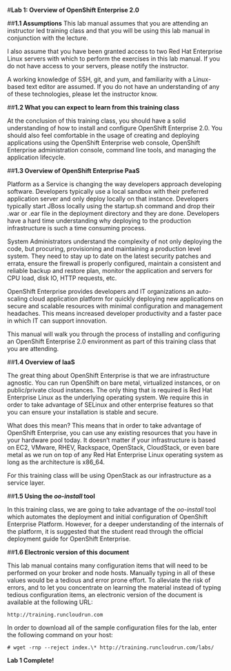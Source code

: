 #**Lab 1: Overview of OpenShift Enterprise 2.0**

##**1.1 Assumptions**
This lab manual assumes that you are attending an instructor led training class and that you will be using this lab manual in conjunction with the lecture.  

I also assume that you have been granted access to two Red Hat Enterprise Linux servers with which to perform the exercises in this lab manual.  If you do not have access to your servers, please notify the instructor.

 A working knowledge of SSH, git, and yum, and familiarity with a Linux-based text editor are assumed.  If you do not have an understanding of any of these technologies, please let the instructor know.

##**1.2 What you can expect to learn from this training class**

At the conclusion of this training class, you should have a solid understanding of how to install and configure OpenShift Enterprise 2.0.  You should also feel comfortable in the usage of creating and deploying applications using the OpenShift Enterprise web console, OpenShift Enterprise administration console, command line tools, and managing the application lifecycle.

##**1.3 Overview of OpenShift Enterprise PaaS**

Platform as a Service is changing the way developers approach developing software. Developers typically use a local sandbox with their preferred application server and only deploy locally on that instance. Developers typically start JBoss locally using the startup.sh command and drop their .war or .ear file in the deployment directory and they are done.  Developers have a hard time understanding why deploying to the production infrastructure is such a time consuming process.

System Administrators understand the complexity of not only deploying the code, but procuring, provisioning and maintaining a production level system. They need to stay up to date on the latest security patches and errata, ensure the firewall is properly configured, maintain a consistent and reliable backup and restore plan, monitor the application and servers for CPU load, disk IO, HTTP requests, etc.

OpenShift Enterprise provides developers and IT organizations an auto-scaling cloud application platform for quickly deploying new applications on secure and scalable resources with minimal configuration and management headaches. This means increased developer productivity and a faster pace in which IT can support innovation.

This manual will walk you through the process of installing and configuring an OpenShift Enterprise 2.0 environment as part of this training class that you are attending.

##**1.4 Overview of IaaS**

The great thing about OpenShift Enterprise is that we are infrastructure agnostic. You can run OpenShift on bare metal, virtualized instances, or on public/private cloud instances. The only thing that is required is Red Hat Enterprise Linux as the underlying operating system. We require this in order to take advantage of SELinux and other enterprise features so that you can ensure your installation is stable and secure.

What does this mean? This means that in order to take advantage of OpenShift Enterprise, you can use any existing resources that you have in your hardware pool today. It doesn’t matter if your infrastructure is based on EC2, VMware, RHEV, Rackspace, OpenStack, CloudStack, or even bare metal as we run on top of any Red Hat Enterprise Linux operating system as long as the architecture is x86_64.

For this training class will be using OpenStack as our infrastructure as a service layer.

##**1.5 Using the *oo-install* tool**

In this training class, we are going to take advantage of the *oo-install* tool which automates the deployment and initial configuration of OpenShift Enterprise Platform.  However, for a deeper understanding of the internals of the platform, it is suggested that the student read through the official deployment guide for OpenShift Enterprise.


##**1.6 Electronic version of this document**

This lab manual contains many configuration items that will need to be performed on your broker and node hosts.  Manually typing in all of these values would be a tedious and error prone effort.  To alleviate the risk of errors, and to let you concentrate on learning the material instead of typing tedious configuration items, an electronic version of the document is available at the following URL:

	http://training.runcloudrun.com
	
In order to download all of the sample configuration files for the lab, enter the following command on your host:

	# wget -rnp --reject index.\* http://training.runcloudrun.com/labs/
	
**Lab 1 Complete!**

<!--BREAK-->
